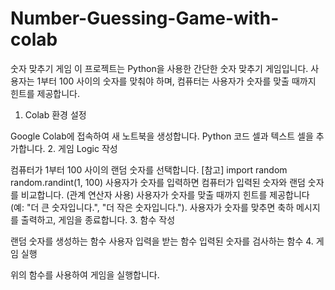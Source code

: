 # Number-Guessing-Game-with-colab

숫자 맞추기 게임
이 프로젝트는 Python을 사용한 간단한 숫자 맞추기 게임입니다. 사용자는 1부터 100 사이의 숫자를 맞춰야 하며, 컴퓨터는 사용자가 숫자를 맞출 때까지 힌트를 제공합니다.

 1. Colab 환경 설정

Google Colab에 접속하여 새 노트북을 생성합니다.
Python 코드 셀과 텍스트 셀을 추가합니다.
  2. 게임 Logic 작성

컴퓨터가 1부터 100 사이의 랜덤 숫자를 선택합니다.
 [참고] import random
            random.randint(1, 100)
사용자가 숫자를 입력하면 컴퓨터가 입력된 숫자와 랜덤 숫자를 비교합니다. (관계 연산자 사용)
사용자가 숫자를 맞출 때까지 힌트를 제공합니다 (예: "더 큰 숫자입니다.", "더 작은 숫자입니다.").
사용자가 숫자를 맞추면 축하 메시지를 출력하고, 게임을 종료합니다.
  3. 함수 작성

랜덤 숫자를 생성하는 함수
사용자 입력을 받는 함수
입력된 숫자를 검사하는 함수
  4. 게임 실행

위의 함수를 사용하여 게임을 실행합니다.

